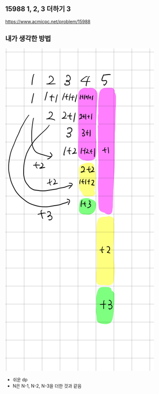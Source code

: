 ## 15988 1, 2, 3 더하기 3

<https://www.acmicpc.net/problem/15988>

## 내가 생각한 방법

![이미지](./img.png)

- 쉬운 dp
- N은 N-1, N-2, N-3을 더한 것과 같음

